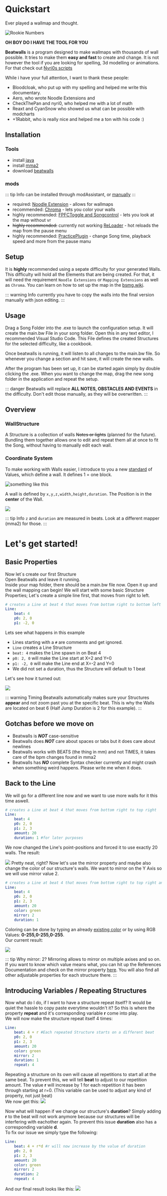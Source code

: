 # Quickstart

Ever played a wallmap and thought.

![Rookie Numbers](./images/rooki_numbers.jpg)

__OH BOY DO I HAVE THE TOOL FOR YOU__

__Beatwalls__ is a program designed to make wallmaps with thousands of wall possible.
It tries to make them __easy and fast__ to create and change.
It is not however the tool if you are looking for spelling, 3d modelling or animations.
For that check out [Nyri0s scripts](https://github.com/Nyrio/beat-saber-mapping-scripts/tree/7456bedb00371914ed27e28ebc3cf28f0b4b42e5)

While i have your full attention, I want to thank these people:
- Bloodcloak, who put up with my spelling and helped me write this documentary.
- Aero, who wrote Noodle Extensions and 
- CheckThePan and nyri0, who helped me with a lot of math
- Reaxt and CyanSnow who showed us what can be possible with modcharts
- +1Rabbit, who is really nice and helped me a ton with his code :)

## Installation

### Tools

- install [java](https://java.com/en/download/)
- install [mma2](https://bsmg.wiki/mapping/mediocre-map-assistant.html#editor-setup)
- download [beatwalls](https://github.com/spookyGh0st/beatwalls/releases/)

### mods
::: tip Info
can be installed through modAssistant, 
or [manually](https://bsmg.wiki/pc-modding.html#install-mods)
:::

- required: [Noodle Extension](https://github.com/Aeroluna/NoodleExtensions) - allows for wallmaps
- recommended: [Chroma](https://github.com/Aeroluna/chroma) - lets you color your walls
- highly recommended: [FPFCToggle and Songcontrol](https://github.com/Auros/SiraUtil#songcontrol) - lets you look at the map without vr
- ~~highly recommended:~~ currently not working [ReLoader](https://github.com/Kylemc1413/ReLoader) - hot reloads the map from the pause menu
- highly recommended: [PracticePlugin](https://github.com/Kylemc1413/PracticePlugin) - change Song time, playback speed and more from the pause manu

## Setup

It is __highly__ recommended using a sepate difficulty for your generated Walls.
This difficulty will hold all the Elements that are being created.
For that, it will need the requirement `Noodle Extensions` or `Mapping Extensions` as well as `Chroma`.
You can learn on how to set up the map in the [bsmg.wiki](https://bsmg.wiki/mapping/extended-mapping.html#set-up).

::: warning Info
currently you have to copy the walls into the final version manually with json editing.
::: 

## Usage

Drag a Song Folder into the .exe to launch the configuration setup. 
It will create the main.bw File in your song folder. Open this in any text editor, I recommended Visual Studio Code.
This File defines the created Structures for the selected difficulty, like a cookbook.

Once beatwalls is running, it will listen to all changes to the main.bw file.
So whenever you change a section and hit save, it will create the new walls.

After the program has been set up, it can be started again simply by double clicking the .exe.
When you want to change the map, drag the new song folder in the application and repeat the setup.

::: danger
Beatwalls will replace **ALL NOTES, OBSTACLES AND EVENTS** in the difficulty.
Don't edit those manually, as they will be overwritten.
:::

## Overview

### WallStructure 

A Structure is a collection of walls ~~Notes or lights~~ (planned for the future).
Bundling them together allows one to  edit and repeat them all at once to fit the Song, without having to manually edit each wall. 

### Coordinate System

To make working with Walls easier, I introduce to you a new [standard](https://xkcd.com/927) of Values, which define a wall. It defines 1 = one block.

![something like this](./images/grid.png)

A wall is defined by `x,y,z,width,height,duration`.
The Position is in the **center** of the Wall.

![](./images/wall.png)

::: tip Info
`z` and `duration` are measured in beats.
Look at a different mapper (mma2) for those.
:::

# Let's get started! 

## Basic Properties

Now let`s create our first Structure  
Open Beatwalls and leave it running.  
Inside your map folder, there should be a main.bw file now. Open it up and the wall mapping can begin! 
We will start with some basic Structure Properties; Let's create a simple line first, that moves from right to left.

```yaml
# creates a Line at beat 4 that moves from bottom right to bottom left
Line:
    beat: 4
    p0: 2, 0
    p1: -2, 0
```

Lets see what happens in this example
 * Lines starting with a `#` are comments and get ignored.
 * `Line` creates a Line Structure 
 * `beat: 4` makes the Line spawn in on Beat 4
 * `p0: 2, 0` will make the Line start at X=2 and Y=0
 * `p1: -2, 0` will make the Line end at X=-2 and Y=0
 * We did not set a duration, thus the Structure will default to 1 beat
 
Let's see how it turned out:

![](images/LineTut1.png)
 
::: warning Timing
Beatwalls automatically makes sure your Structures __appear__ and not zoom past you at the specific beat. This is why the Walls are located on beat 6 (Half Jump Duration is 2 for this example).
::: 

## Gotchas before we move on

- Beatwalls is ***NOT*** case-sensitive
- Beatwalls does ***NOT*** care about spaces or tabs but it does care about newlines
- Beatwalls works with BEATS (the thing in mm) and not TIMES, it takes care of the bpm changes found in mma2
- Beatwalls has ***NO*** complete Syntax checker currently and might crash when something weird happens. Please write me when it does.

## Back to the Line

 We will go for a different line now and we want to use more walls for it this time aswell.

```yaml
# creates a Line at beat 4 that moves from bottom right to top right
Line:
    beat: 4
    p0: 2, 0
    p1: 2, 3
    amount: 20
    duration: 1 #for later purposes
```
We now changed the Line's point-positions and forced it to use exactly 20 walls. The result:

![](images/LineTut2.png)
Pretty neat, right? Now let's use the mirror property and maybe also change the color of our structure's walls. We want to mirror on the Y Axis so we will use mirror value 2.

```yaml
# creates a Line at beat 4 that moves from bottom right to top right and mirrors it to the other side
Line:
    beat: 4
    p0: 2, 0
    p1: 2, 3
    amount: 20
    color: green
    mirror: 2
    duration: 1
```
Coloring can be done by typing an already [existing color](https://docs.oracle.com/javase/7/docs/api/java/awt/Color.html) or by using RGB Values: __0-255,0-255,0-255__.  
Our current result:

![](images/LineTut3.png)

::: tip Why mirror: 2?
Mirroring allows to mirror on multiple axises and so on. If you want to know which value means what, you can hit up the References Documentation and check on the mirror property [here](https://spooky.moe/beatwalls/reference/beatwalls/structure.wallStructures/-line/). You will also find all other adjustable properties for each structure there.
:::

## Introducing Variables / Repeating Structures

Now what do I do, if I want to have a structure repeat itself? It would be quiet the hassle to copy paste everytime wouldn't it? So this is where the property __repeat__ and it's corresponding variable __r__ come into play.  
We will now make the structure repeat itself 4 times:

```yaml
Line:
    beat: 4 + r #Each repeated Structure starts on a different beat
    p0: 2, 0
    p1: 2, 3
    amount: 20
    color: green
    mirror: 2
    duration: 1
    repeat: 4
```
Repeating a structure on its own will cause all repetitions to start all at the same beat. To prevent this, we will tell __beat__ to adjust to our repetition amount. The value __r__ will increase by 1 for each repetition it has been through starting at r=0. (This variable can be used to adjust any kind of property, not just beat)  
We now get this: 
![](images/LineTut4.png)

Now what will happen if we change our structure's __duration__? Simply adding __r__ to the beat will not work anymore because our structures will be interfering with eachother again. To prevent this issue __duration__ also has a corresponding variable __d__.  
To fix our issue we simply type the following:

```yaml
Line:
    beat: 4 + r*d #r will now increase by the value of duration
    p0: 2, 0
    p1: 2, 3
    amount: 20
    color: green
    mirror: 2
    duration: 2
    repeat: 4
```
And our final result looks like this:
![](images/LineTut5.png)